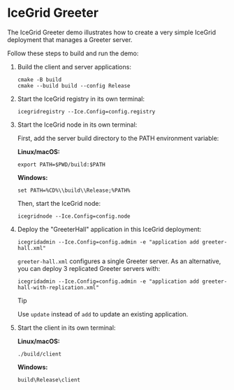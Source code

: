 # IceGrid Greeter

The IceGrid Greeter demo illustrates how to create a very simple IceGrid deployment that manages a Greeter server.

Follow these steps to build and run the demo:

1. Build the client and server applications:

   ```shell
   cmake -B build
   cmake --build build --config Release
   ```

2. Start the IceGrid registry in its own terminal:

   ```shell
   icegridregistry --Ice.Config=config.registry
   ```

3. Start the IceGrid node in its own terminal:

   First, add the server build directory to the PATH environment variable:

   **Linux/macOS:**

   ```shell
   export PATH=$PWD/build:$PATH
   ```

   **Windows:**

   ```shell
   set PATH=%CD%\\build\\Release;%PATH%
   ```

   Then, start the IceGrid node:

   ```shell
   icegridnode --Ice.Config=config.node
   ```

4. Deploy the "GreeterHall" application in this IceGrid deployment:

   ```shell
   icegridadmin --Ice.Config=config.admin -e "application add greeter-hall.xml"
   ```

   `greeter-hall.xml` configures a single Greeter server. As an alternative, you can deploy 3 replicated Greeter servers
   with:

   ```shell
   icegridadmin --Ice.Config=config.admin -e "application add greeter-hall-with-replication.xml"
   ```

   > [!TIP]
   > Use `update` instead of `add` to update an existing application.

5. Start the client in its own terminal:

    **Linux/macOS:**

    ```shell
    ./build/client
    ```

    **Windows:**

    ```shell
    build\Release\client
    ```
